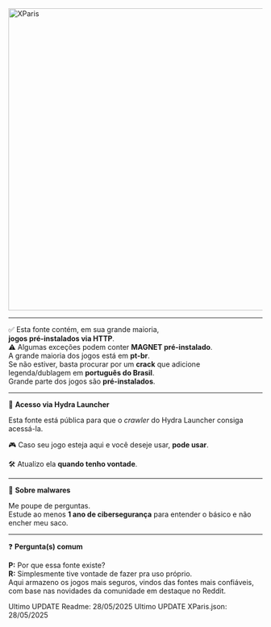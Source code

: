 <img src="https://github.com/user-attachments/assets/32273ecd-f04d-408a-a820-843abb843b3e" alt="XParis" width="600"/>

---

✅ Esta fonte contém, em sua grande maioria,  
**jogos pré-instalados via HTTP**.  
⚠️ Algumas exceções podem conter **MAGNET pré-instalado**.  
A grande maioria dos jogos está em **pt-br**.  
Se não estiver, basta procurar por um **crack** que adicione legenda/dublagem em **português do Brasil**.  
Grande parte dos jogos são **pré-instalados**.

---

📡 **Acesso via Hydra Launcher**

Esta fonte está pública para que o *crawler* do Hydra Launcher consiga acessá-la.

🎮 Caso seu jogo esteja aqui e você deseje usar, **pode usar**.

🛠️ Atualizo ela **quando tenho vontade**.

---

🛑 **Sobre malwares**

Me poupe de perguntas.  
Estude ao menos **1 ano de cibersegurança** para entender o básico e não encher meu saco.

---

❓ **Pergunta(s) comum**

**P:** Por que essa fonte existe?  
**R:** Simplesmente tive vontade de fazer pra uso próprio.  
Aqui armazeno os jogos mais seguros, vindos das fontes mais confiáveis, com base nas novidades da comunidade em destaque no Reddit.


Ultimo UPDATE Readme: 28/05/2025
Ultimo UPDATE XParis.json: 28/05/2025
